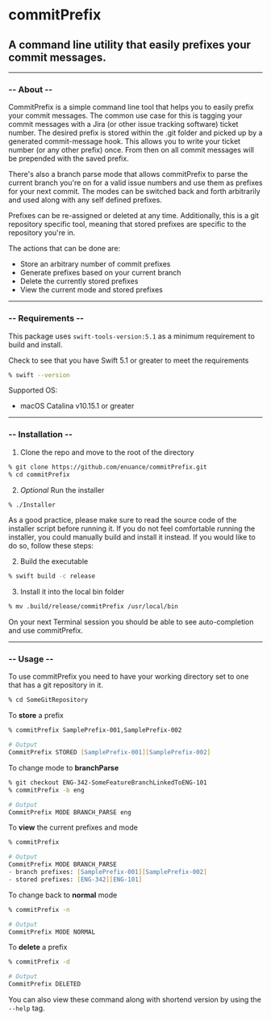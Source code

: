 # commitPrefix

## A command line utility that easily prefixes your commit messages.

___

### -- About --

CommitPrefix is a simple command line tool that helps you to easily prefix your commit messages. The common use case for this is tagging your commit messages with a Jira (or other issue tracking software) ticket number. The desired prefix is stored within the .git folder and picked up by a generated commit-message hook. This allows you to write your ticket number (or any other prefix) once. From then on all commit messages will be prepended with the saved prefix.

There's also a branch parse mode that allows commitPrefix to parse the current branch you're on for a valid issue numbers and use them as prefixes for your next commit. The modes can be switched back and forth arbitrarily and used along with any self defined prefixes.

Prefixes can be re-assigned or deleted at any time. Additionally, this is a git repository specific tool, meaning that stored prefixes are specific to the repository you're in.

The actions that can be done are:

* Store an arbitrary number of commit prefixes
* Generate prefixes based on your current branch
* Delete the currently stored prefixes
* View the current mode and stored prefixes

___
### -- Requirements --

This package uses `swift-tools-version:5.1` as a minimum requirement to build and install.

Check to see that you have Swift 5.1 or greater to meet the requirements
```zsh
% swift --version
```

Supported OS:
- macOS Catalina v10.15.1 or greater

___
### -- Installation --

1. Clone the repo and move to the root of the directory

```zsh
% git clone https://github.com/enuance/commitPrefix.git
% cd commitPrefix
```

2. *Optional* Run the installer

```zsh
% ./Installer
```

As a good practice, please make sure to read the source code of the installer script before running it. If you do not feel comfortable running the installer, you could manually build and install it instead. If you would like to do so, follow these steps:

2. Build the executable

```zsh
% swift build -c release
```

3. Install it into the local bin folder

```zsh
% mv .build/release/commitPrefix /usr/local/bin 
```

On your next Terminal session you should be able to see auto-completion and use commitPrefix.

___
### -- Usage --


To use commitPrefix you need to have your working directory set to one that has a git repository in it.
```zsh
% cd SomeGitRepository
```

To **store** a prefix
```zsh
% commitPrefix SamplePrefix-001,SamplePrefix-002

# Output
CommitPrefix STORED [SamplePrefix-001][SamplePrefix-002]
```

To change mode to **branchParse**
```zsh
% git checkout ENG-342-SomeFeatureBranchLinkedToENG-101
% commitPrefix -b eng

# Output
CommitPrefix MODE BRANCH_PARSE eng
```

To **view** the current prefixes and mode
```zsh
% commitPrefix

# Output
CommitPrefix MODE BRANCH_PARSE
- branch prefixes: [SamplePrefix-001][SamplePrefix-002]
- stored prefixes: [ENG-342][ENG-101]
```

To change back to **normal** mode
```zsh
% commitPrefix -n

# Output
CommitPrefix MODE NORMAL
```

To **delete** a prefix
```zsh
% commitPrefix -d

# Output
CommitPrefix DELETED
```

You can also view these command along with shortend version by using the `--help` tag.
